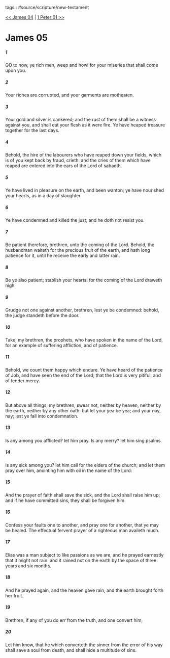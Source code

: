 tags:: #source/scripture/new-testament

[<< James 04](/New_Testament/20_James/James_04.md) | [1 Peter 01 >>](/New_Testament/21_1_Peter/1_Peter_01.md)

# James 05

##### 1

GO to now, ye rich men, weep and howl for your miseries that shall come upon you.

##### 2

Your riches are corrupted, and your garments are motheaten.

##### 3

Your gold and silver is cankered; and the rust of them shall be a witness against you, and shall eat your flesh as it were fire. Ye have heaped treasure together for the last days.

##### 4

Behold, the hire of the labourers who have reaped down your fields, which is of you kept back by fraud, crieth: and the cries of them which have reaped are entered into the ears of the Lord of sabaoth.

##### 5

Ye have lived in pleasure on the earth, and been wanton; ye have nourished your hearts, as in a day of slaughter.

##### 6

Ye have condemned and killed the just; and he doth not resist you.

##### 7

Be patient therefore, brethren, unto the coming of the Lord. Behold, the husbandman waiteth for the precious fruit of the earth, and hath long patience for it, until he receive the early and latter rain.

##### 8

Be ye also patient; stablish your hearts: for the coming of the Lord draweth nigh.

##### 9

Grudge not one against another, brethren, lest ye be condemned: behold, the judge standeth before the door.

##### 10

Take, my brethren, the prophets, who have spoken in the name of the Lord, for an example of suffering affliction, and of patience.

##### 11

Behold, we count them happy which endure. Ye have heard of the patience of Job, and have seen the end of the Lord; that the Lord is very pitiful, and of tender mercy.

##### 12

But above all things, my brethren, swear not, neither by heaven, neither by the earth, neither by any other oath: but let your yea be yea; and your nay, nay; lest ye fall into condemnation.

##### 13

Is any among you afflicted? let him pray. Is any merry? let him sing psalms.

##### 14

Is any sick among you? let him call for the elders of the church; and let them pray over him, anointing him with oil in the name of the Lord:

##### 15

And the prayer of faith shall save the sick, and the Lord shall raise him up; and if he have committed sins, they shall be forgiven him.

##### 16

Confess your faults one to another, and pray one for another, that ye may be healed. The effectual fervent prayer of a righteous man availeth much.

##### 17

Elias was a man subject to like passions as we are, and he prayed earnestly that it might not rain: and it rained not on the earth by the space of three years and six months.

##### 18

And he prayed again, and the heaven gave rain, and the earth brought forth her fruit.

##### 19

Brethren, if any of you do err from the truth, and one convert him;

##### 20

Let him know, that he which converteth the sinner from the error of his way shall save a soul from death, and shall hide a multitude of sins.
